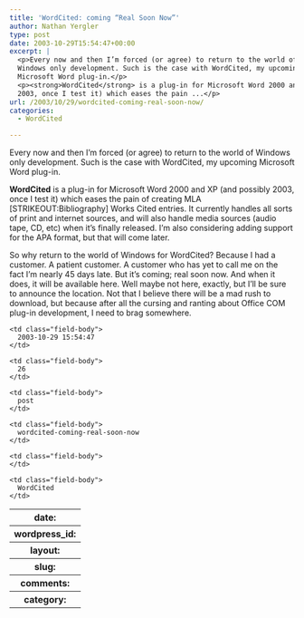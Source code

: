 ```yaml
---
title: 'WordCited: coming “Real Soon Now”'
author: Nathan Yergler
type: post
date: 2003-10-29T15:54:47+00:00
excerpt: |
  <p>Every now and then I’m forced (or agree) to return to the world of
  Windows only development. Such is the case with WordCited, my upcoming
  Microsoft Word plug-in.</p>
  <p><strong>WordCited</strong> is a plug-in for Microsoft Word 2000 and <span class="caps">XP</span> (and possibly
  2003, once I test it) which eases the pain ...</p>
url: /2003/10/29/wordcited-coming-real-soon-now/
categories:
  - WordCited

---
```

Every now and then I’m forced (or agree) to return to the world of Windows only development. Such is the case with WordCited, my upcoming Microsoft Word plug-in.

**WordCited** is a plug-in for Microsoft Word 2000 and <span class="caps">XP</span> (and possibly 2003, once I test it) which eases the pain of creating <span class="caps">MLA</span> [<span class="caps">STRIKEOUT</span>:Bibliography] Works Cited entries. It currently handles all sorts of print and internet sources, and will also handle media sources (audio tape, <span class="caps">CD</span>, etc) when it’s finally released. I’m also considering adding support for the <span class="caps">APA</span> format, but that will come later.

So why return to the world of Windows for WordCited? Because I had a customer. A patient customer. A customer who has yet to call me on the fact I’m nearly 45 days late. But it’s coming; real soon now. And when it does, it will be available here. Well maybe not here, exactly, but I’ll be sure to announce the location. Not that I believe there will be a mad rush to download, but because after all the cursing and ranting about Office <span class="caps">COM</span> plug-in development, I need to brag somewhere.

<table class="docutils field-list" frame="void" rules="none">
  <col class="field-name" /> <col class="field-body" /> <tr class="field">
    <th class="field-name">
      date:
    </th>

    <td class="field-body">
      2003-10-29 15:54:47
    </td>
  </tr>

  <tr class="field">
    <th class="field-name">
      wordpress_id:
    </th>

    <td class="field-body">
      26
    </td>
  </tr>

  <tr class="field">
    <th class="field-name">
      layout:
    </th>

    <td class="field-body">
      post
    </td>
  </tr>

  <tr class="field">
    <th class="field-name">
      slug:
    </th>

    <td class="field-body">
      wordcited-coming-real-soon-now
    </td>
  </tr>

  <tr class="field">
    <th class="field-name">
      comments:
    </th>

    <td class="field-body">
    </td>
  </tr>

  <tr class="field">
    <th class="field-name">
      category:
    </th>

    <td class="field-body">
      WordCited
    </td>
  </tr>
</table>